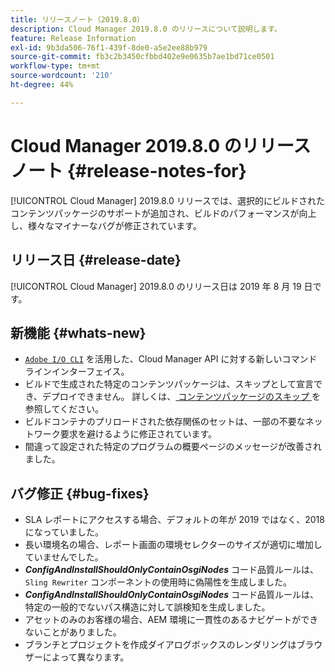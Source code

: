 ```yaml
---
title: リリースノート（2019.8.0）
description: Cloud Manager 2019.8.0 のリリースについて説明します。
feature: Release Information
exl-id: 9b3da506-76f1-439f-8de0-a5e2ee88b979
source-git-commit: fb3c2b3450cfbbd402e9e0635b7ae1bd71ce0501
workflow-type: tm+mt
source-wordcount: '210'
ht-degree: 44%

---
```


# Cloud Manager 2019.8.0 のリリースノート {#release-notes-for}

[!UICONTROL Cloud Manager] 2019.8.0 リリースでは、選択的にビルドされたコンテンツパッケージのサポートが追加され、ビルドのパフォーマンスが向上し、様々なマイナーなバグが修正されています。

## リリース日 {#release-date}

[!UICONTROL Cloud Manager] 2019.8.0 のリリース日は 2019 年 8 月 19 日です。

## 新機能 {#whats-new}

* [`Adobe I/O CLI`](https://github.com/adobe/aio-cli-plugin-cloudmanager) を活用した、Cloud Manager API に対する新しいコマンドラインインターフェイス。
* ビルドで生成された特定のコンテンツパッケージは、スキップとして宣言でき、デプロイできません。 詳しくは、[ コンテンツパッケージのスキップ ](/help/getting-started/project-setup.md#skipping-content-packages) を参照してください。
* ビルドコンテナのプリロードされた依存関係のセットは、一部の不要なネットワーク要求を避けるように修正されています。
* 間違って設定された特定のプログラムの概要ページのメッセージが改善されました。

## バグ修正 {#bug-fixes}

* SLA レポートにアクセスする場合、デフォルトの年が 2019 ではなく、2018 になっていました。
* 長い環境名の場合、レポート画面の環境セレクターのサイズが適切に増加していませんでした。
* ***ConfigAndInstallShouldOnlyContainOsgiNodes*** コード品質ルールは、`Sling Rewriter` コンポーネントの使用時に偽陽性を生成しました。
* ***ConfigAndInstallShouldOnlyContainOsgiNodes*** コード品質ルールは、特定の一般的でないパス構造に対して誤検知を生成しました。
* アセットのみのお客様の場合、AEM 環境に一貫性のあるナビゲートができないことがありました。
* ブランチとプロジェクトを作成ダイアログボックスのレンダリングはブラウザーによって異なります。
